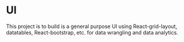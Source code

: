 # UI
This project is to build is a general purpose UI using React-grid-layout, datatables, React-bootstrap, etc. for data wrangling and data analytics.
